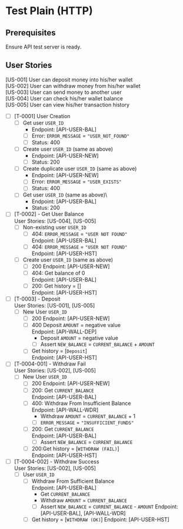 # Test Plain (HTTP)

## Prerequisites

Ensure API test server is ready.

## User Stories

[US-001] User can deposit money into his/her wallet\
[US-002] User can withdraw money from his/her wallet\
[US-003] User can send money to another user\
[US-004] User can check his/her wallet balance\
[US-005] User can view his/her transaction history

- [ ] [T-0001] User Creation
    - [ ] Get user `USER_ID`
        - Endpoint: [API-USER-BAL]
        - [ ] Error: `ERROR_MESSAGE` = `"USER_NOT_FOUND"`
        - [ ] Status: 400

    - [ ] Create user `USER_ID` (same as above)
        - Endpoint: [API-USER-NEW]
        - [ ] Status: 200
    - [ ] Create duplicate user `USER_ID` (same as above)
        - Endpoint: [API-USER-NEW]
        - [ ] Error: `ERROR_MESSAGE` = `"USER_EXISTS"`
        - [ ] Status: 400
    - [ ] Get user `USER_ID` (same as above)\
        - Endpoint: [API-USER-BAL]
        - Status: 200

- [ ] [T-0002] - Get User Balance\
  User Stories: [US-004], [US-005]
    - [ ] Non-existing user `USER_ID`
        - [ ] 404: `ERROR_MESSAGE` = `"USER NOT FOUND"`\
          Endpoint: [API-USER-BAL]
        - [ ] 404: `ERROR_MESSAGE` = `"USER NOT FOUND"`\
          Endpoint: [API-USER-HST]
    - [ ] Create user `USER_ID` (same as above)
        - [ ] 200
          Endpoint: [API-USER-NEW]
        - [ ] 404: Get balance of 0\
          Endpoint: [API-USER-BAL]
        - [ ] 200: Get history = []\
          Endpoint: [API-USER-HST]

- [ ] [T-0003] - Deposit\
  User Stories: [US-001], [US-005]
    - [ ] New User `USER_ID`
        - [ ] 200
          Endpoint: [API-USER-NEW]
        - [ ] 400 Deposit `AMOUNT` = negative value\
          Endpoint: [API-WALL-DEP]
            - Deposit `AMOUNT` = negative value
            - [ ] Assert `NEW_BALANCE` = `CURRENT_BALANCE` + `AMOUNT`
        - [ ] Get history = [`Deposit`]\
          Endpoint: [API-USER-HST]

- [ ] [T-0004-001] - Withdraw Fail \
  User Stories: [US-002], [US-005]
    - [ ] New User `USER_ID`
        - [ ] 200
          Endpoint: [API-USER-NEW]
        - [ ] 200: Get `CURRENT_BALANCE` \
          Endpoint: [API-USER-BAL]
        - [ ] 400: Withdraw From Insufficient Balance \
          Endpoint: [API-WALL-WDR]
            - Withdraw `AMOUNT` = `CURRENT_BALANCE` + 1
            - [ ] `ERROR_MESSAGE` = `"INSUFFICIENT_FUNDS"`
        - [ ] 200: Get `CURRENT_BALANCE` \
          Endpoint: [API-USER-BAL]
            - [ ] Assert `NEW_BALANCE` = `CURRENT_BALANCE`
        - [ ] 200:Get history = [`WITHDRAW (FAIL)`]\
          Endpoint: [API-USER-HST]

- [ ] [T-0004-002] - Withdraw Success \
  User Stories: [US-002], [US-005]
    - [ ] User `USER_ID`
        - [ ] Withdraw From Sufficient Balance \
          Endpoint: [API-USER-BAL]
            - Get `CURRENT_BALANCE`
            - Withdraw `AMOUNT` = `CURRENT_BALANCE`
            - [ ] Assert `NEW_BALANCE` = `CURRENT_BALANCE` - `AMOUNT`
              Endpoint: [API-USER-BAL], [API-WALL-WDR]
        - [ ] Get history = [`WITHDRAW (OK)`]
          Endpoint: [API-USER-HST]
